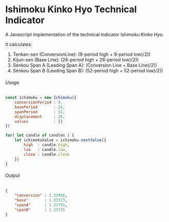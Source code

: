 # Ishimoku Kinko Hyo Technical Indicator

A Javascript implementation of the technical indicator Ishimoku Kinko Hyo.

It calculates:

1. Tenkan-sen (ConversionLine): (9-period high + 9-period low)/2))
2. Kijun-sen (Base Line): (26-period high + 26-period low)/2))
3. Senkou Span A (Leading Span A): (Conversion Line + Base Line)/2))
4. Senkou Span B (Leading Span B): (52-period high + 52-period low)/2))

###### Usage
```javascript
const ichimoku = new Ichimoku({
	conversionPeriod : 9,
	basePeriod       : 26,
	spanPeriod       : 52,
	displacement     : 26,
	values           : []
})

for( let candle of candles ) {
	let ichimokuValue = ichimoku.nextValue({
		high  : candle.high,
		low   : candle.low,
		close : candle.close
	})
}
```

###### Output
```json
{ 
	"conversion" : 1.33956,
	"base"       : 1.33723,
	"spanA"      : 1.33791,
	"spanB"      : 1.33735
}
```
